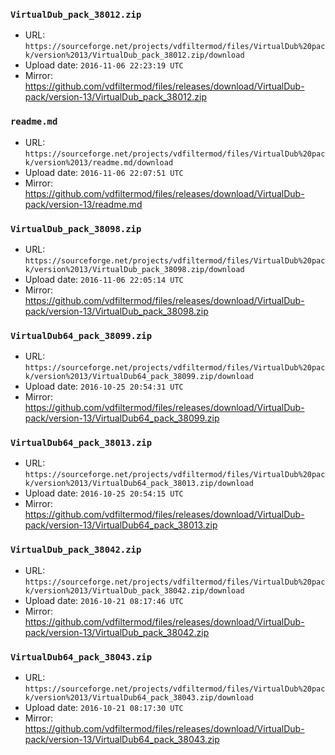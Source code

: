 ### `VirtualDub_pack_38012.zip`

- URL: `https://sourceforge.net/projects/vdfiltermod/files/VirtualDub%20pack/version%2013/VirtualDub_pack_38012.zip/download`
- Upload date: `2016-11-06 22:23:19 UTC`
- Mirror: https://github.com/vdfiltermod/files/releases/download/VirtualDub-pack/version-13/VirtualDub_pack_38012.zip


### `readme.md`

- URL: `https://sourceforge.net/projects/vdfiltermod/files/VirtualDub%20pack/version%2013/readme.md/download`
- Upload date: `2016-11-06 22:07:51 UTC`
- Mirror: https://github.com/vdfiltermod/files/releases/download/VirtualDub-pack/version-13/readme.md


### `VirtualDub_pack_38098.zip`

- URL: `https://sourceforge.net/projects/vdfiltermod/files/VirtualDub%20pack/version%2013/VirtualDub_pack_38098.zip/download`
- Upload date: `2016-11-06 22:05:14 UTC`
- Mirror: https://github.com/vdfiltermod/files/releases/download/VirtualDub-pack/version-13/VirtualDub_pack_38098.zip


### `VirtualDub64_pack_38099.zip`

- URL: `https://sourceforge.net/projects/vdfiltermod/files/VirtualDub%20pack/version%2013/VirtualDub64_pack_38099.zip/download`
- Upload date: `2016-10-25 20:54:31 UTC`
- Mirror: https://github.com/vdfiltermod/files/releases/download/VirtualDub-pack/version-13/VirtualDub64_pack_38099.zip


### `VirtualDub64_pack_38013.zip`

- URL: `https://sourceforge.net/projects/vdfiltermod/files/VirtualDub%20pack/version%2013/VirtualDub64_pack_38013.zip/download`
- Upload date: `2016-10-25 20:54:15 UTC`
- Mirror: https://github.com/vdfiltermod/files/releases/download/VirtualDub-pack/version-13/VirtualDub64_pack_38013.zip


### `VirtualDub_pack_38042.zip`

- URL: `https://sourceforge.net/projects/vdfiltermod/files/VirtualDub%20pack/version%2013/VirtualDub_pack_38042.zip/download`
- Upload date: `2016-10-21 08:17:46 UTC`
- Mirror: https://github.com/vdfiltermod/files/releases/download/VirtualDub-pack/version-13/VirtualDub_pack_38042.zip


### `VirtualDub64_pack_38043.zip`

- URL: `https://sourceforge.net/projects/vdfiltermod/files/VirtualDub%20pack/version%2013/VirtualDub64_pack_38043.zip/download`
- Upload date: `2016-10-21 08:17:30 UTC`
- Mirror: https://github.com/vdfiltermod/files/releases/download/VirtualDub-pack/version-13/VirtualDub64_pack_38043.zip
